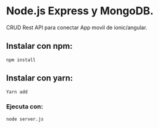 # Node.js Express y MongoDB.
CRUD Rest API para conectar App movil de ionic/angular.

## Instalar con npm:
```
npm install
```
## Instalar con yarn:
```
Yarn add
```

### Ejecuta con:
```
node server.js
```
